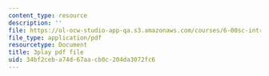 ```yaml
---
content_type: resource
description: ''
file: https://ol-ocw-studio-app-qa.s3.amazonaws.com/courses/6-00sc-introduction-to-computer-science-and-programming-spring-2011/34bf2ceba74d67aacb0c204da3072fc6_UHRhUufAlE4.pdf
file_type: application/pdf
resourcetype: Document
title: 3play pdf file
uid: 34bf2ceb-a74d-67aa-cb0c-204da3072fc6
---
```

